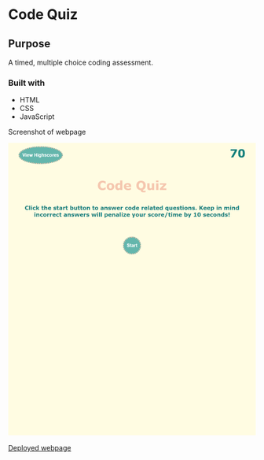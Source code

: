 # Code Quiz

## Purpose
A timed, multiple choice coding assessment.

### Built with
* HTML
* CSS
* JavaScript

Screenshot of webpage

![image of webpage](https://github.com/cheryljcruz/challenge4-codequiz/blob/main/assets/images/quiz%20shot.png)

[Deployed webpage](https://cheryljcruz.github.io/challenge4-codequiz/)
